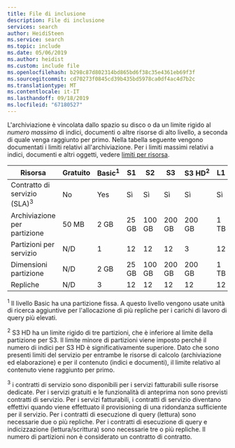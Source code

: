 ```yaml
---
title: File di inclusione
description: File di inclusione
services: search
author: HeidiSteen
ms.service: search
ms.topic: include
ms.date: 05/06/2019
ms.author: heidist
ms.custom: include file
ms.openlocfilehash: b298c87d802314bd865bd6f38c35e4361eb69f3f
ms.sourcegitcommit: cd70273f0845cd39b435bd5978ca0df4ac4d7b2c
ms.translationtype: MT
ms.contentlocale: it-IT
ms.lasthandoff: 09/18/2019
ms.locfileid: "67180527"
---
```

L'archiviazione è vincolata dallo spazio su disco o da un limite rigido al *numero massimo* di indici, documenti o altre risorse di alto livello, a seconda di quale venga raggiunto per primo. Nella tabella seguente vengono documentati i limiti relativi all'archiviazione. Per i limiti massimi relativi a indici, documenti e altri oggetti, vedere [limiti per risorsa](../articles/search/search-limits-quotas-capacity.md#index-limits).

| Risorsa | Gratuito | Basic<sup>1</sup> | S1 | S2 | S3 | S3&nbsp;HD<sup>2</sup> | L1 | L2 |
| -------- | --- | --- | --- | --- | --- | --- | --- | --- |
| Contratto di servizio (SLA)<sup>3</sup>  |No |Yes |Sì |Sì |Sì |Sì |Sì |Sì |
| Archiviazione per partizione |50 MB |2 GB |25 GB |100 GB |200 GB |200 GB |1 TB |2 TB |
| Partizioni per servizio |N/D |1 |12 |12 |12 |3 |12 |12 |
| Dimensioni partizione |N/D |2 GB |25 GB |100 GB |200 GB |200 GB |1 TB |2 TB |
| Repliche |N/D |3 |12 |12 |12 |12 |12 |12 |

<sup>1</sup> Il livello Basic ha una partizione fissa. A questo livello vengono usate unità di ricerca aggiuntive per l'allocazione di più repliche per i carichi di lavoro di query più elevati.

<sup>2</sup> S3 HD ha un limite rigido di tre partizioni, che è inferiore al limite della partizione per S3. Il limite minore di partizioni viene imposto perché il numero di indici per S3 HD è significativamente superiore. Dato che sono presenti limiti del servizio per entrambe le risorse di calcolo (archiviazione ed elaborazione) e per il contenuto (indici e documenti), il limite relativo al contenuto viene raggiunto per primo.

<sup>3</sup> i contratti di servizio sono disponibili per i servizi fatturabili sulle risorse dedicate. Per i servizi gratuiti e le funzionalità di anteprima non sono previsti contratti di servizio. Per i servizi fatturabili, i contratti di servizio diventano effettivi quando viene effettuato il provisioning di una ridondanza sufficiente per il servizio. Per i contratti di esecuzione di query (lettura) sono necessarie due o più repliche. Per i contratti di esecuzione di query e indicizzazione (lettura/scrittura) sono necessarie tre o più repliche. Il numero di partizioni non è considerato un contratto di contratto. 